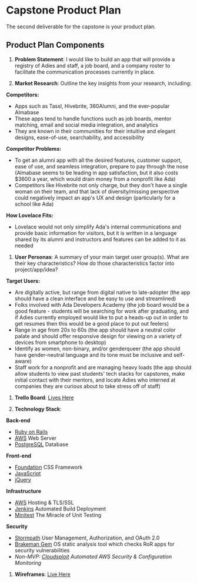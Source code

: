 # Capstone Product Plan
The second deliverable for the capstone is your product plan.

## Product Plan Components
1. __Problem Statement__: I would like to build an app that will provide a registry of Adies and staff, a job board, and a company roster to facilitate the communication processes currently in place. 

1. __Market Research__: Outline the key insights from your research, including:  

  **Competitors:**  
  - Apps such as Tassl, Hivebrite, 360Alumni, and the ever-popular Almabase
  - These apps tend to handle functions such as job boards, mentor matching, email and social media integration, and analytics
  - They are known in their communities for their intuitive and elegant designs, ease-of-use, searchability, and accessibility  
  
  **Competitor Problems:**  
  - To get an alumni app with all the desired features, customer support, ease of use, and seamless integration, prepare to pay through the nose (Almabase seems to be leading in app satisfaction, but it also costs $3600 a year, which would drain money from a nonprofit like Ada)
  - Competitors like Hivebrite not only charge, but they don't have a single woman on their team, and that lack of diversity/missing perspective could negatively impact an app's UX and design (particularly for a school like Ada)  
  
  **How Lovelace Fits:**  
  - Lovelace would not only simplify Ada's internal communications and provide basic information for visitors, but it is written in a language shared by its alumni and instructors and features can be added to it as needed
  
1. __User Personas__: A summary of your main target user group(s). What are their key characteristics? How do those characteristics factor into project/app/idea?  

  **Target Users:**
  - Are digitally active, but range from digital native to late-adopter (the app should have a clean interface and be easy to use and streamlined)
  - Folks involved with Ada Developers Academy (the job board would be a good feature - students will be searching for work after graduating, and if Adies currently employed would like to put a heads-up out in order to get resumes then this would be a good place to put out feelers)
  - Range in age from 20s to 60s (the app should have a neutral color palate and should offer responsive design for viewing on a variety of devices from smartphone to desktop)
  - Identify as women, non-binary, and/or genderqueer (the app should have gender-neutral language and its tone must be inclusive and self-aware)
  - Staff work for a nonprofit and are managing heavy loads (the app should allow students to view past students' tech stacks for capstones, make initial contact with their mentors, and locate Adies who interned at companies they are curious about to take stress off of staff)  
  
1. __Trello Board__: [Lives Here](https://trello.com/b/aZiOHW9j/lovelace)  

  
1. __Technology Stack__:  

  **Back-end**
  + [Ruby on Rails](http://rubyonrails.org/)
  + [AWS](https://aws.amazon.com/) Web Server
  + [PostgreSQL](https://www.postgresql.org/) Database    
  
  **Front-end**  
  + [Foundation](https://foundation.zurb.com/) CSS Framework
  + [JavaScript](https://www.javascript.com/)
  + [jQuery](https://jquery.com/)  

  **Infrastructure**
  + [AWS](https://aws.amazon.com/websites/) Hosting & TLS/SSL
  + [Jenkins](https://jenkins.io/) Automated Build Deployment
  + [Minitest](https://github.com/seattlerb/minitest) The Miracle of Unit Testing

  **Security**
  + [Stormpath](https://stormpath.com/) User Management, Authorization, and OAuth 2.0
  + [Brakeman Gem](https://github.com/presidentbeef/brakeman) OS static analysis tool which checks RoR apps for security vulnerabilities
  + *Non-MVP: [Cloudsploit](https://cloudsploit.com/) Automated AWS Security & Configuration Monitoring*  
  
1. __Wireframes__: [Live Here](https://goo.gl/photos/hf4nV2WWU9GnW89L9)
